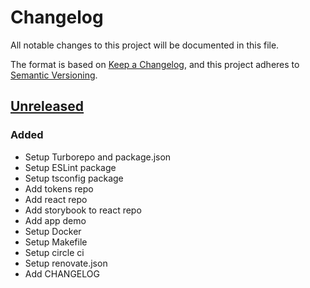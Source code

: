 # Changelog

All notable changes to this project will be documented in this file.

The format is based on [Keep a Changelog](https://keepachangelog.com/en/1.0.0),
and this project adheres to
[Semantic Versioning](https://semver.org/spec/v2.0.0.html).

## [Unreleased]

### Added

- Setup Turborepo and package.json
- Setup ESLint package
- Setup tsconfig package
- Add tokens repo
- Add react repo
- Add storybook to react repo
- Add app demo
- Setup Docker
- Setup Makefile
- Setup circle ci
- Setup renovate.json
- Add CHANGELOG

[unreleased]: https://github.com/openfun/cunningham
